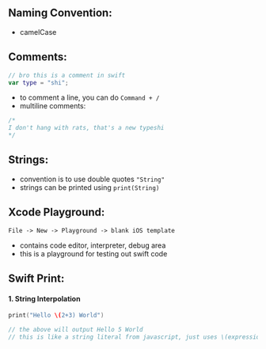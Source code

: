 

## Naming Convention:
- camelCase

## Comments:
```swift
// bro this is a comment in swift
var type = "shi";
```
- to comment a line, you can do `Command + /`
- multiline comments:
```swift
/*
I don't hang with rats, that's a new typeshi
*/
```
## Strings:
- convention is to use double quotes `"String"`
- strings can be printed using `print(String)`

## Xcode Playground:
`File -> New -> Playground -> blank iOS template`
- contains code editor, interpreter, debug area
- this is a playground for testing out swift code

## Swift Print:

#### 1. String Interpolation
```swift
print("Hello \(2+3) World")

// the above will output Hello 5 World
// this is like a string literal from javascript, just uses \(expression) instead of ${expression}
```